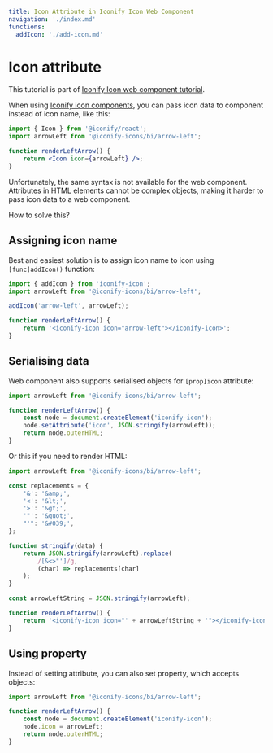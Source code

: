 ```yaml
title: Icon Attribute in Iconify Icon Web Component
navigation: './index.md'
functions:
  addIcon: './add-icon.md'
```

# Icon attribute

This tutorial is part of [Iconify Icon web component tutorial](./index.md).

When using [Iconify icon components](../icon-components/index.md), you can pass icon data to component instead of icon name, like this:

```jsx
import { Icon } from '@iconify/react';
import arrowLeft from '@iconify-icons/bi/arrow-left';

function renderLeftArrow() {
	return <Icon icon={arrowLeft} />;
}
```

Unfortunately, the same syntax is not available for the web component.
Attributes in HTML elements cannot be complex objects, making it harder to pass icon data to a web component.

How to solve this?

## Assigning icon name

Best and easiest solution is to assign icon name to icon using `[func]addIcon()` function:

```js
import { addIcon } from 'iconify-icon';
import arrowLeft from '@iconify-icons/bi/arrow-left';

addIcon('arrow-left', arrowLeft);

function renderLeftArrow() {
	return '<iconify-icon icon="arrow-left"></iconify-icon>';
}
```

## Serialising data

Web component also supports serialised objects for `[prop]icon` attribute:

```js
import arrowLeft from '@iconify-icons/bi/arrow-left';

function renderLeftArrow() {
	const node = document.createElement('iconify-icon');
	node.setAttribute('icon', JSON.stringify(arrowLeft));
	return node.outerHTML;
}
```

Or this if you need to render HTML:

```js
import arrowLeft from '@iconify-icons/bi/arrow-left';

const replacements = {
	'&': '&amp;',
	'<': '&lt;',
	'>': '&gt;',
	'"': '&quot;',
	"'": '&#039;',
};

function stringify(data) {
	return JSON.stringify(arrowLeft).replace(
		/[&<>"']/g,
		(char) => replacements[char]
	);
}

const arrowLeftString = JSON.stringify(arrowLeft);

function renderLeftArrow() {
	return '<iconify-icon icon="' + arrowLeftString + '"></iconify-icon>';
}
```

## Using property

Instead of setting attribute, you can also set property, which accepts objects:

```js
import arrowLeft from '@iconify-icons/bi/arrow-left';

function renderLeftArrow() {
	const node = document.createElement('iconify-icon');
	node.icon = arrowLeft;
	return node.outerHTML;
}
```
